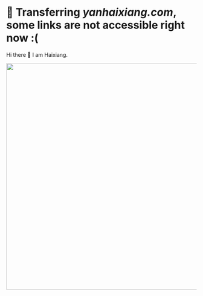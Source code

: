 # 🚧 Transferring *yanhaixiang.com*, some links are not accessible right now :(

Hi there 👋 I am Haixiang.

<img src="https:////upload-images.jianshu.io/upload_images/2979799-87ad21589ee06715.png" width="600" alt=""/>
